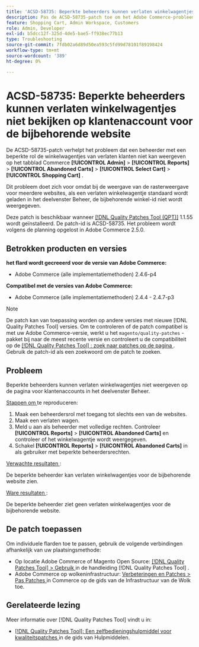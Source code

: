 ```yaml
---
title: 'ACSD-58735: Beperkte beheerders kunnen verlaten winkelwagentjes niet bekijken op klantenaccount voor de bijbehorende website'
description: Pas de ACSD-58735-patch toe om het Adobe Commerce-probleem op te lossen, waarbij een beperkte beheerder de verlaten winkelwagentjes niet kan weergeven op de pagina voor klantenaccounts in Commerce Admin voor een bijbehorende website.
feature: Shopping Cart, Admin Workspace, Customers
role: Admin, Developer
exl-id: b5dcc12f-325d-4de5-bae5-ff938ec77b13
type: Troubleshooting
source-git-commit: 7fdb02a6d89d50ea593c5fd99d78101f89198424
workflow-type: tm+mt
source-wordcount: '389'
ht-degree: 0%

---
```


# ACSD-58735: Beperkte beheerders kunnen verlaten winkelwagentjes niet bekijken op klantenaccount voor de bijbehorende website

De ACSD-58735-patch verhelpt het probleem dat een beheerder met een beperkte rol de winkelwagentjes van verlaten klanten niet kan weergeven op het tabblad Commerce **[!UICONTROL Admin]** > **[!UICONTROL Reports]** > **[!UICONTROL Abandoned Carts]** > **[!UICONTROL Select Cart]** > **[!UICONTROL Shopping Cart]** .

Dit probleem doet zich voor omdat bij de weergave van de rasterweergave voor meerdere websites, als een verlaten winkelwagentje standaard wordt geladen in het deelvenster Beheer, de bijbehorende winkel-id niet wordt weergegeven.

Deze patch is beschikbaar wanneer [[!DNL Quality Patches Tool (QPT)]](/help/tools/quality-patches-tool/quality-patches-tool-to-self-serve-quality-patches.md) 1.1.55 wordt geïnstalleerd. De patch-id is ACSD-58735. Het probleem wordt volgens de planning opgelost in Adobe Commerce 2.5.0.

## Betrokken producten en versies

**het flard wordt gecreeerd voor de versie van Adobe Commerce:**

* Adobe Commerce (alle implementatiemethoden) 2.4.6-p4

**Compatibel met de versies van Adobe Commerce:**

* Adobe Commerce (alle implementatiemethoden) 2.4.4 - 2.4.7-p3

>[!NOTE]
>
>De patch kan van toepassing worden op andere versies met nieuwe [!DNL Quality Patches Tool] versies. Om te controleren of de patch compatibel is met uw Adobe Commerce-versie, werkt u het `magento/quality-patches` -pakket bij naar de meest recente versie en controleert u de compatibiliteit op de [[!DNL Quality Patches Tool] : zoek naar patches op de pagina ](https://experienceleague.adobe.com/tools/commerce-quality-patches/index.html?lang=nl-NL) . Gebruik de patch-id als een zoekwoord om de patch te zoeken.

## Probleem

Beperkte beheerders kunnen verlaten winkelwagentjes niet weergeven op de pagina voor klantenaccounts in het deelvenster Beheer.

<u> Stappen om </u> te reproduceren:

1. Maak een beheerdersrol met toegang tot slechts een van de websites.
1. Maak een verlaten wagen.
1. Meld u aan als beheerder met volledige rechten. Controleer **[!UICONTROL Reports]** > **[!UICONTROL Abandoned Carts]** en controleer of het winkelwagentje wordt weergegeven.
1. Schakel **[!UICONTROL Reports]** > **[!UICONTROL Abandoned Carts]** in als gebruiker met beperkte beheerdersrechten.

<u> Verwachte resultaten </u>:

De beperkte beheerder kan verlaten winkelwagentjes voor de bijbehorende website zien.

<u> Ware resultaten </u>:

De beperkte beheerder ziet geen verlaten winkelwagentjes voor de bijbehorende website.

## De patch toepassen

Om individuele flarden toe te passen, gebruik de volgende verbindingen afhankelijk van uw plaatsingsmethode:

* Op locatie Adobe Commerce of Magento Open Source: [[!DNL Quality Patches Tool] > Gebruik ](/help/tools/quality-patches-tool/usage.md) in de handleiding [!DNL Quality Patches Tool] .
* Adobe Commerce op wolkeninfrastructuur: [ Verbeteringen en Patches > Pas Patches ](https://experienceleague.adobe.com/docs/commerce-cloud-service/user-guide/develop/upgrade/apply-patches.html?lang=nl-NL) in Commerce op de gids van de Infrastructuur van de Wolk toe.

## Gerelateerde lezing

Meer informatie over [!DNL Quality Patches Tool] vindt u in:

* [[!DNL Quality Patches Tool]: Een zelfbedieningshulpmiddel voor kwaliteitspatches ](/help/tools/quality-patches-tool/quality-patches-tool-to-self-serve-quality-patches.md) in de gids van Hulpmiddelen.
